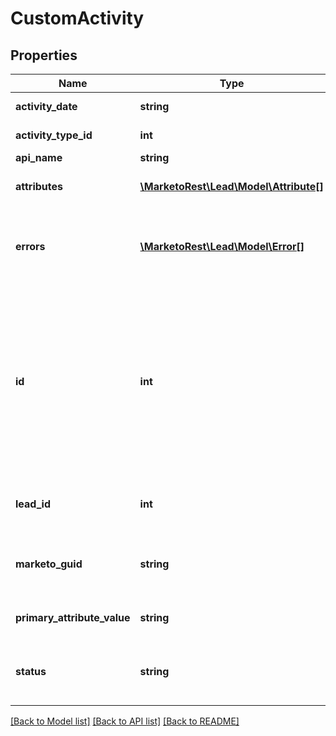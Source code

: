 # CustomActivity

## Properties
Name | Type | Description | Notes
------------ | ------------- | ------------- | -------------
**activity_date** | **string** | Datetime of the activity | 
**activity_type_id** | **int** | Id of the activity type | 
**api_name** | **string** |  | [optional] 
**attributes** | [**\MarketoRest\Lead\Model\Attribute[]**](Attribute.md) | List of secondary attributes | 
**errors** | [**\MarketoRest\Lead\Model\Error[]**](Error.md) | Array of errors that occurred if the request was unsuccessful | 
**id** | **int** | Integer id of the activity.  For instances which have been migrated to Activity Service, this field may not be present, and should not be treated as unique. | 
**lead_id** | **int** | Id of the lead associated to the activity | 
**marketo_guid** | **string** | Unique id of the activity (128 character string) | [optional] 
**primary_attribute_value** | **string** | Value of the primary attribute | 
**status** | **string** | Status of the operation performed on the record | [optional] 

[[Back to Model list]](../README.md#documentation-for-models) [[Back to API list]](../README.md#documentation-for-api-endpoints) [[Back to README]](../README.md)


